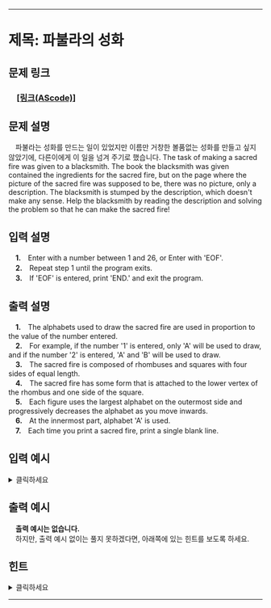 <hr/>

# 제목: 파불라의 성화

## 문제 링크
### 　[**[링크(AScode)]**](http://ascode.org/problem.php?id=1382)

## 문제 설명
　파불라는 성화를 만드는 일이 있었지만 이름만 거창한 볼품없는 성화를 만들고 싶지 않았기에, 다른이에게 이 일을 넘겨 주기로 했습니다. The task of making a sacred fire was given to a blacksmith. The book the blacksmith was given contained the ingredients for the sacred fire, but on the page where the picture of the sacred fire was supposed to be, there was no picture, only a description. The blacksmith is stumped by the description, which doesn't make any sense. Help the blacksmith by reading the description and solving the problem so that he can make the sacred fire!

## 입력 설명
　**1.**　Enter with a number between 1 and 26, or Enter with 'EOF'.<br>
　**2.**　Repeat step 1 until the program exits.<br>
　**3.**　If 'EOF' is entered, print 'END.' and exit the program.<br>

## 출력 설명
　**1.**　The alphabets used to draw the sacred fire are used in proportion to the value of the number entered.<br>
　**2.**　For example, if the number '1' is entered, only 'A' will be used to draw, and if the number '2' is entered, 'A' and 'B' will be used to draw.<br>
　**3.**　The sacred fire is composed of rhombuses and squares with four sides of equal length.<br>
　**4.**　The sacred fire has some form that is attached to the lower vertex of the rhombus and one side of the square.<br>
　**5.**　Each figure uses the largest alphabet on the outermost side and progressively decreases the alphabet as you move inwards.<br>
　**6.**　At the innermost part, alphabet 'A' is used.<br>
　**7.**　Each time you print a sacred fire, print a single blank line.<br>

## 입력 예시
<details><summary>클릭하세요</summary>
<pre>
<strong>1</strong>
<strong>2</strong>
<strong>3</strong>
<strong>EOF</strong>
</pre>
</details>

## 출력 예시
　<strong>출력 예시는 없습니다.</strong><br>
　하지만, 출력 예시 없이는 풀지 못하겠다면, 아래쪽에 있는 힌트를 보도록 하세요.

## 힌트
<details><summary>클릭하세요</summary>
<pre>
A
A<br>
 B
BAB
 B
BBB
BAB
BBB<br>
  C
 CBC
CBABC
 CBC
  C
CCCCC
CBBBC
CBABC
CBBBC
CCCCC<br>
END.
</pre>
</details>

<hr/>
